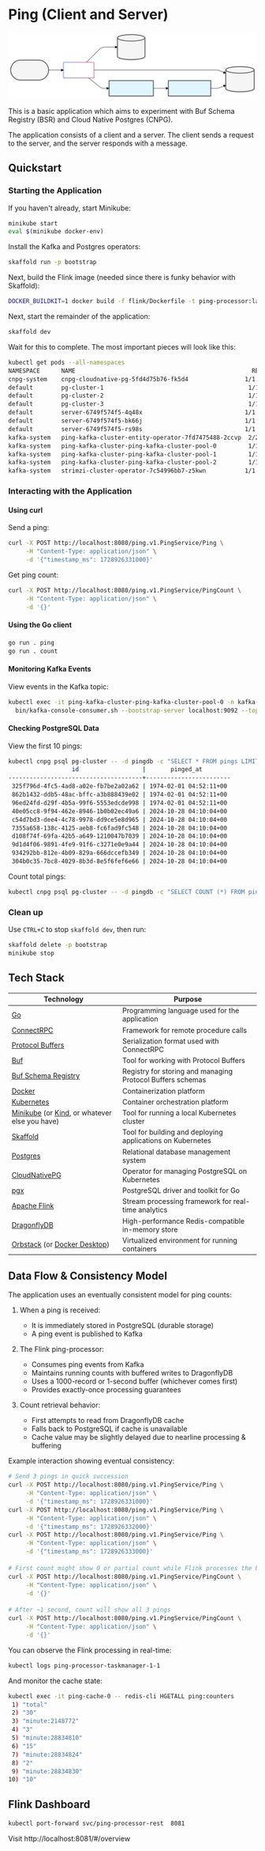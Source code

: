 # Ping (Client and Server)

![Architecture](resources/Architecture.svg)

This is a basic application which aims to experiment with Buf Schema Registry (BSR) and Cloud Native Postgres (CNPG). 

The application consists of a client and a server. The client sends a request to the server, and the server responds with a message.

## Quickstart

### Starting the Application

If you haven't already, start Minikube:

```bash
minikube start
eval $(minikube docker-env)
```

Install the Kafka and Postgres operators:

```bash
skaffold run -p bootstrap
```

Next, build the Flink image (needed since there is funky behavior with Skaffold):

```bash
DOCKER_BUILDKIT=1 docker build -f flink/Dockerfile -t ping-processor:latest flink 
```

Next, start the remainder of the application:

```bash
skaffold dev
```

Wait for this to complete. The most important pieces will look like this:

```bash
kubectl get pods --all-namespaces
NAMESPACE      NAME                                                  READY   STATUS    RESTARTS       AGE
cnpg-system    cnpg-cloudnative-pg-5fd4d75b76-fk5d4                1/1     Running   0              98m
default        pg-cluster-1                                         1/1     Running   0              50m
default        pg-cluster-2                                         1/1     Running   0              50m
default        pg-cluster-3                                         1/1     Running   0              50m
default        server-6749f574f5-4q48x                             1/1     Running   0              37m
default        server-6749f574f5-bk66j                             1/1     Running   0              38m
default        server-6749f574f5-rs98s                             1/1     Running   0              38m
kafka-system   ping-kafka-cluster-entity-operator-7fd7475488-2ccvp  2/2     Running   0              51m
kafka-system   ping-kafka-cluster-ping-kafka-cluster-pool-0         1/1     Running   0              51m
kafka-system   ping-kafka-cluster-ping-kafka-cluster-pool-1         1/1     Running   0              51m
kafka-system   ping-kafka-cluster-ping-kafka-cluster-pool-2         1/1     Running   0              51m
kafka-system   strimzi-cluster-operator-7c54996bb7-z5kwn           1/1     Running   0              98m
```

### Interacting with the Application

#### Using curl

Send a ping:
```bash
curl -X POST http://localhost:8080/ping.v1.PingService/Ping \
     -H "Content-Type: application/json" \
     -d '{"timestamp_ms": 1728926331000}'
```

Get ping count:
```bash
curl -X POST http://localhost:8080/ping.v1.PingService/PingCount \
     -H "Content-Type: application/json" \
     -d '{}'
```

#### Using the Go client

```bash
go run . ping
go run . count
```

#### Monitoring Kafka Events

View events in the Kafka topic:
```bash
kubectl exec -it ping-kafka-cluster-ping-kafka-cluster-pool-0 -n kafka-system -- \
  bin/kafka-console-consumer.sh --bootstrap-server localhost:9092 --topic ping-events --from-beginning
```

#### Checking PostgreSQL Data

View the first 10 pings:
```bash
kubectl cnpg psql pg-cluster -- -d pingdb -c "SELECT * FROM pings LIMIT 10;"
                  id                  |       pinged_at        
--------------------------------------+------------------------
 325f796d-4fc5-4ad8-a02e-fb7be2a02a62 | 1974-02-01 04:52:11+00
 862b1432-ddb5-48ac-bffc-a3b888439e02 | 1974-02-01 04:52:11+00
 96ed24fd-d29f-4b5a-99f6-5553edcde998 | 1974-02-01 04:52:11+00
 40e05cc8-9f94-462e-8946-1b0b02ec49a6 | 2024-10-28 04:10:04+00
 c54d7bd3-dee4-4c78-9978-dd9ce5e8d965 | 2024-10-28 04:10:04+00
 7355a658-138c-4125-aeb8-fc6fad9fc548 | 2024-10-28 04:10:04+00
 d108f74f-69fa-42b5-a649-1210047b7039 | 2024-10-28 04:10:04+00
 9d1d4f06-9891-4fe9-91f6-c3271e0e9a44 | 2024-10-28 04:10:04+00
 934292bb-812e-4b09-829a-666dccefb349 | 2024-10-28 04:10:04+00
 304b0c35-7bc8-4029-8b3d-8e5f6fef6e66 | 2024-10-28 04:10:04+00
```

Count total pings:
```bash
kubectl cnpg psql pg-cluster -- -d pingdb -c "SELECT COUNT (*) FROM pings"
```

### Clean up

Use `CTRL+C` to stop `skaffold dev`, then run:

```bash
skaffold delete -p bootstrap
minikube stop
```

## Tech Stack

| Technology                                                                                                                                                              | Purpose                                                    |
|-------------------------------------------------------------------------------------------------------------------------------------------------------------------------|------------------------------------------------------------|
| [Go](https://go.dev/)                                                                                                                                                   | Programming language used for the application              |
| [ConnectRPC](https://connectrpc.com/)                                                                                                                                   | Framework for remote procedure calls                       |
| [Protocol Buffers](https://protobuf.dev/)                                                                                                                               | Serialization format used with ConnectRPC                  |
| [Buf](https://buf.build/)                                                                                                                                               | Tool for working with Protocol Buffers                     |
| [Buf Schema Registry](https://buf.build/product/bsr)                                                                                                                    | Registry for storing and managing Protocol Buffers schemas |
| [Docker](https://www.docker.com/)                                                                                                                                       | Containerization platform                                  |
| [Kubernetes](https://kubernetes.io/)                                                                                                                                    | Container orchestration platform                           |
| [Minikube](https://minikube.sigs.k8s.io/docs/start/?arch=%2Fmacos%2Farm64%2Fstable%2Fbinary+download) (or [Kind](https://kind.sigs.k8s.io/), or whatever else you have) | Tool for running a local Kubernetes cluster                |
| [Skaffold](https://skaffold.dev/)                                                                                                                                       | Tool for building and deploying applications on Kubernetes |
| [Postgres](https://www.postgresql.org/)                                                                                                                                 | Relational database management system                      |
| [CloudNativePG](https://cloudnative-pg.io/)                                                                                                                             | Operator for managing PostgreSQL on Kubernetes             |
| [pgx](https://github.com/jackc/pgx)                                                                                                                                     | PostgreSQL driver and toolkit for Go                       |
| [Apache Flink](https://flink.apache.org/)                                                                                                                               | Stream processing framework for real-time analytics        |
| [DragonflyDB](https://dragonflydb.io/)                                                                                                                                  | High-performance Redis-compatible in-memory store          |
| [Orbstack](https://orbstack.dev/) (or [Docker Desktop](https://www.docker.com/products/docker-desktop/))                                                                | Virtualized environment for running containers             |

## Data Flow & Consistency Model

The application uses an eventually consistent model for ping counts:

1. When a ping is received:
   - It is immediately stored in PostgreSQL (durable storage)
   - A ping event is published to Kafka

2. The Flink ping-processor:
   - Consumes ping events from Kafka
   - Maintains running counts with buffered writes to DragonflyDB
   - Uses a 1000-record or 1-second buffer (whichever comes first)
   - Provides exactly-once processing guarantees

3. Count retrieval behavior:
   - First attempts to read from DragonflyDB cache
   - Falls back to PostgreSQL if cache is unavailable
   - Cache value may be slightly delayed due to nearline processing & buffering

Example interaction showing eventual consistency:

```bash
# Send 3 pings in quick succession
curl -X POST http://localhost:8080/ping.v1.PingService/Ping \
     -H "Content-Type: application/json" \
     -d '{"timestamp_ms": 1728926331000}'
curl -X POST http://localhost:8080/ping.v1.PingService/Ping \
     -H "Content-Type: application/json" \
     -d '{"timestamp_ms": 1728926332000}'
curl -X POST http://localhost:8080/ping.v1.PingService/Ping \
     -H "Content-Type: application/json" \
     -d '{"timestamp_ms": 1728926333000}'

# First count might show 0 or partial count while Flink processes the batch
curl -X POST http://localhost:8080/ping.v1.PingService/PingCount \
     -H "Content-Type: application/json" \
     -d '{}'

# After ~1 second, count will show all 3 pings
curl -X POST http://localhost:8080/ping.v1.PingService/PingCount \
     -H "Content-Type: application/json" \
     -d '{}'
```

You can observe the Flink processing in real-time:

```bash
kubectl logs ping-processor-taskmanager-1-1
```

And monitor the cache state:

```bash
kubectl exec -it ping-cache-0 -- redis-cli HGETALL ping:counters
 1) "total"
 2) "30"
 3) "minute:2148772"
 4) "3"
 5) "minute:28834810"
 6) "15"
 7) "minute:28834824"
 8) "2"
 9) "minute:28834830"
10) "10"
```

## Flink Dashboard

```bash
kubectl port-forward svc/ping-processor-rest  8081
```

Visit http://localhost:8081/#/overview